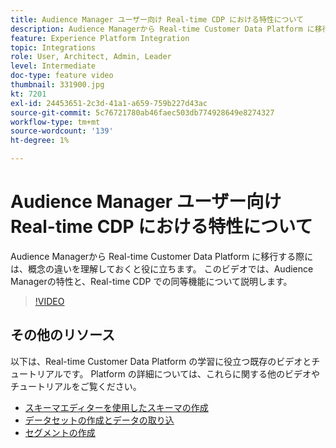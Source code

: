 ```yaml
---
title: Audience Manager ユーザー向け Real-time CDP における特性について
description: Audience Managerから Real-time Customer Data Platform に移行する際には、概念の違いを理解しておくと役に立ちます。 このビデオでは、Audience Managerの特性と、Real-time CDP での同等機能について説明します。
feature: Experience Platform Integration
topic: Integrations
role: User, Architect, Admin, Leader
level: Intermediate
doc-type: feature video
thumbnail: 331900.jpg
kt: 7201
exl-id: 24453651-2c3d-41a1-a659-759b227d43ac
source-git-commit: 5c76721780ab46faec503db774928649e8274327
workflow-type: tm+mt
source-wordcount: '139'
ht-degree: 1%

---
```


# Audience Manager ユーザー向け Real-time CDP における特性について

Audience Managerから Real-time Customer Data Platform に移行する際には、概念の違いを理解しておくと役に立ちます。 このビデオでは、Audience Managerの特性と、Real-time CDP での同等機能について説明します。

>[!VIDEO](https://video.tv.adobe.com/v/331900/?quality=12&learn=on)

## その他のリソース

以下は、Real-time Customer Data Platform の学習に役立つ既存のビデオとチュートリアルです。 Platform の詳細については、これらに関する他のビデオやチュートリアルをご覧ください。

* [ スキーマエディターを使用したスキーマの作成 ](https://experienceleague.adobe.com/docs/experience-platform/xdm/tutorials/create-schema-ui.html?lang=en#getting-started)
* [ データセットの作成とデータの取り込 ](https://experienceleague.adobe.com/docs/platform-learn/tutorials/data-ingestion/create-datasets-and-ingest-data.html?lang=en#data-ingestion)
* [ セグメントの作成 ](https://experienceleague.adobe.com/docs/platform-learn/tutorials/segments/create-segments.html?lang=en#segments)
